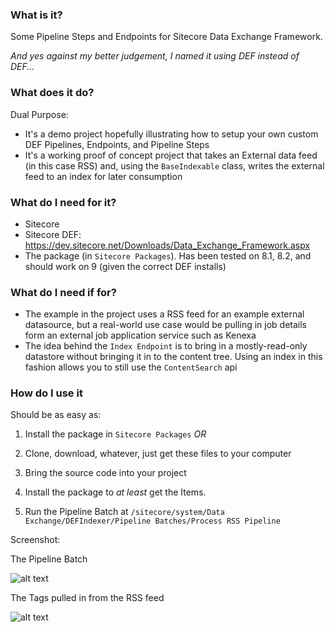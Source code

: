 ### What is it? ###
Some Pipeline Steps and Endpoints for Sitecore Data Exchange Framework.

_And yes against my better judgement, I named it using DEF instead of DEF..._

### What does it do? ###

Dual Purpose:
- It's a demo project hopefully illustrating how to setup your own custom DEF Pipelines, Endpoints, and Pipeline Steps
- It's a working proof of concept project that takes an External data feed (in this case RSS) and, using the `BaseIndexable` class, writes the external feed to an index for later consumption

### What do I need for it? ###

- Sitecore
- Sitecore DEF: https://dev.sitecore.net/Downloads/Data_Exchange_Framework.aspx
- The package (in `Sitecore Packages`).  Has been tested on 8.1, 8.2, and should work on 9 (given the correct DEF installs)


### What do I need if for? ###

- The example in the project uses a RSS feed for an example external datasource, but a real-world use case would be pulling in job details form an external job application service such as Kenexa
- The idea behind the `Index Endpoint` is to bring in a mostly-read-only datastore without bringing it in to the content tree.  Using an index in this fashion allows you to still use the `ContentSearch` api

### How do I use it ###
Should be as easy as:

1. Install the package in `Sitecore Packages`  _OR_

1. Clone, download, whatever, just get these files to your computer

1. Bring the source code into your project

1. Install the package to _at least_ get the Items.

1. Run the Pipeline Batch at `/sitecore/system/Data Exchange/DEFIndexer/Pipeline Batches/Process RSS Pipeline` 

Screenshot: 

The Pipeline Batch

![alt text](https://github.com/vandsh/sitecore-defindexer/raw/master/defScreenshot1.png "The Pipeline Batch")

The Tags pulled in from the RSS feed

![alt text](https://github.com/vandsh/sitecore-defindexer/raw/master/defScreenshot2.png "The Associated Tags")